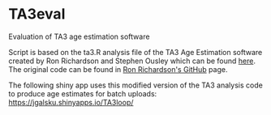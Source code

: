 # TA3eval
Evaluation of TA3 age estimation software 

Script is based on the ta3.R analysis file of the TA3 Age Estimation software created by Ron Richardson and Stephen Ousley which can be found <a target='_blank' href="https://www.statsmachine.net/software/TA3/">here</a>. The original code can be found in <a target='_blank' href="https://github.com/rer145/ta3">Ron Richardson's GitHub</a> page.

The following shiny app uses this modified version of the TA3 analysis code to produce age estimates for batch uploads:
https://jgalsku.shinyapps.io/TA3loop/
